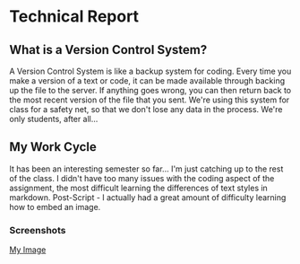 # Technical Report

## What is a Version Control System?
A Version Control System is like a backup system for coding. Every time you make a version of a text or code, it can be made available through backing up the file to the server. If anything goes wrong, you can then return back to the most recent version of the file that you sent. We're using this system for class for a safety net, so that we don't lose any data in the process. We're only students, after all...
## My Work Cycle
It has been an interesting semester so far... I'm just catching up to the rest of the class. I didn't have too many issues with the coding aspect of the assignment, the most difficult learning the differences of text styles in markdown.
Post-Script - I actually had a great amount of difficulty learning how to embed an image.

### Screenshots
[My Image](./images/desktop_image.png)
